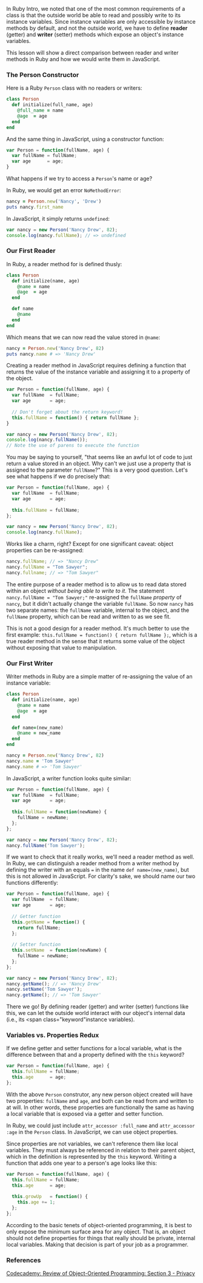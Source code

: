 In Ruby Intro, we noted that one of the most common requirements of a class is that the outside world be able to read and possibly write to its instance variables.  Since instance variables are only accessible by instance methods by default, and not the outside world, we have to define **reader** (getter) and **writer** (setter) methods which expose an object's instance variables.

This lesson will show a direct comparison between reader and writer methods in Ruby and how we would write them in JavaScript.

### The Person Constructor

Here is a Ruby `Person` class with no readers or writers:

```ruby
class Person
  def initialize(full_name, age)
    @full_name = name
    @age  = age
  end
end
```

And the same thing in JavaScript, using a constructor function:

```javascript
var Person = function(fullName, age) {
  var fullName = fullName;
  var age      = age;
}
```

What happens if we try to access a `Person`'s name or age?

In Ruby, we would get an error `NoMethodError`:

```ruby
nancy = Person.new('Nancy', 'Drew')
puts nancy.first_name
```

In JavaScript, it simply returns `undefined`:

```javascript
var nancy = new Person('Nancy Drew', 82);
console.log(nancy.fullName); // => undefined
```

### Our First Reader

In Ruby, a reader method for is defined thusly:

```ruby
class Person
  def initialize(name, age)
    @name = name
    @age  = age
  end

  def name
    @name
  end
end
```

Which means that we can now read the value stored in `@name`:

```ruby
nancy = Person.new('Nancy Drew', 82)
puts nancy.name # => 'Nancy Drew'
```

Creating a reader method in JavaScript requires defining a function that returns the value of the instance variable and assigning it to a property of the object.

```javascript
var Person = function(fullName, age) {
  var fullName  = fullName;
  var age       = age;
  
  // Don't forget about the return keyword!
  this.fullName = function() { return fullName };
}

var nancy = new Person('Nancy Drew', 82);
console.log(nancy.fullName());
// Note the use of parens to execute the function
```

You may be saying to yourself, "that seems like an awful lot of code to just return a value stored in an object.  Why can't we just use a property that is assigned to the parameter `fullName`?"  This is a very good question.  Let's see what happens if we do precisely that:

```javascript
var Person = function(fullName, age) {
  var fullName  = fullName;
  var age       = age;
  
  this.fullName = fullName;
};

var nancy = new Person('Nancy Drew', 82);
console.log(nancy.fullName);
```

Works like a charm, right?  Except for one significant caveat: object properties can be re-assigned:

```javascript
nancy.fullName; // => "Nancy Drew"
nancy.fullName = "Tom Sawyer";
nancy.fullname; // => "Tom Sawyer"
```

The entire purpose of a reader method is to allow us to read data stored within an object *without being able to write to it*.  The statement `nancy.fullName = "Tom Sawyer;"` re-assigned the `fullName` *property* of `nancy`, but it didn't actually change the variable `fullName`.  So now `nancy` has two separate names: the `fullName` variable, internal to the object, and the `fullName` property, which can be read and written to as we see fit.

This is not a good design for a reader method. It's much better to use the first example: `this.fullName = function() { return fullName };`, which is a true reader method in the sense that it returns some value of the object without exposing that value to manipulation.

### Our First Writer

Writer methods in Ruby are a simple matter of re-assigning the value of an instance variable:

```ruby
class Person
  def initialize(name, age)
    @name = name
    @age  = age
  end

  def name=(new_name)
    @name = new_name
  end
end

nancy = Person.new('Nancy Drew', 82)
nancy.name = 'Tom Sawyer'
nancy.name # => 'Tom Sawyer'
```

In JavaScript, a writer function looks quite similar:

```javascript
var Person = function(fullName, age) {
  var fullName  = fullName;
  var age       = age;
    
  this.fullName = function(newName) { 
    fullName = newName;
  };
};

var nancy = new Person('Nancy Drew', 82);
nancy.fullName('Tom Sawyer');
```

If we want to check that it really works, we'll need a reader method as well.  In Ruby, we can distinguish a reader method from a writer method by defining the writer with an equals `=` in the name `def name=(new_name)`, but this is not allowed in JavaScript.  For clarity's sake, we should name our two functions differently:

```javascript
var Person = function(fullName, age) {
  var fullName  = fullName;
  var age       = age;
  
  // Getter function
  this.getName = function() {
    return fullName;
  };
  
  // Setter function
  this.setName  = function(newName) { 
    fullName = newName;
  };
};

var nancy = new Person('Nancy Drew', 82);
nancy.getName(); // => 'Nancy Drew'
nancy.setName('Tom Sawyer');
nancy.getName(); // => 'Tom Sawyer'
```

There we go!  By defining reader (getter) and writer (setter) functions like this, we can let the outside world interact with our object's internal data (i.e., its <span class="keyword"instance variables</span>).

### Variables vs. Properties Redux

If we define getter and setter functions for a local variable, what is the difference between that and a property defined with the `this` keyword?

```javascript
var Person = function(fullName, age) {
  this.fullName = fullName;
  this.age      = age;
};
```

With the above `Person` construtor, any new person object created will have two properties: `fullName` and `age`, and both can be read from and written to at will.  In other words, these properties are functionally the same as having a local variable that is exposed via a getter and setter function.

In Ruby, we could just include `attr_accessor :full_name` and `attr_accessor :age` in the `Person` class.  In JavaScript, we can use object properties.

Since properties are not variables, we can't reference them like local variables.  They must always be referenced in relation to their parent object, which in the definition is represented by the `this` keyword.  Writing a function that adds one year to a person's age looks like this:

```javascript
var Person = function(fullName, age) {
  this.fullName = fullName;
  this.age      = age;
  
  this.growUp   = function() {
    this.age += 1;
  };
};
```

According to the basic tenets of object-oriented programming, it is best to only expose the minimum surface area for any object.  That is, an object should not define properties for things that really should be private, internal local variables.  Making that decision is part of your job as a programmer.

### References

[Codecademy: Review of Object-Oriented Programming: Section 3 - Privacy](http://www.codecademy.com/courses/intro-to-object-oriented-programming/2#!/exercises/0)
